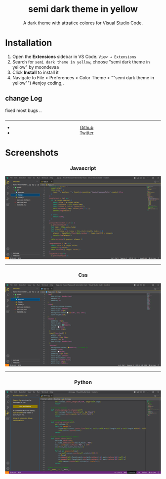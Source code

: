 <div align="center">

# semi dark theme in yellow

A dark theme with attratice colores for Visual Studio Code.
</div>

# Installation

1. Open the **Extensions** sidebar in VS Code. `View → Extensions`
2. Search for `semi dark theme in yellow`, choose "semi dark theme in yellow" by moondevaa
3. Click **Install** to install it
4. Navigate to File > Preferences > Color Theme > ""semi dark theme in yellow"")
#enjoy coding,.
## change Log
fixed most bugs ..
###
  <div align="center">
    <hr />
    <ul>
    <li> <a href="https://github.com/AaBbdev29">Github</a> </li>
    <li> <a href="https://twitter.com/imaginative_dev">Twitter</a></li>
    </ul>
  </div>

# Screenshots
 <div style="text-align: center; align-items: center;">
        <h3>Javascript</h3>
        <img src="https://raw.githubusercontent.com/AaBbdev29/semi-dark-theme-in-yellow/main/screenshoot/js.png" alt="Javascript">
        <hr>
        <h3> Css</h3>
        <img src="https://raw.githubusercontent.com/AaBbdev29/semi-dark-theme-in-yellow/main/screenshoot/css.png" alt="css">
        <hr>
        <h3>Python</h3>
        <img src="https://raw.githubusercontent.com/AaBbdev29/semi-dark-theme-in-yellow/main/screenshoot/py.png" alt="python">
    </div>
